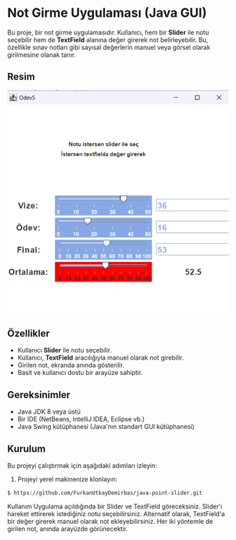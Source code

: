 # Not Girme Uygulaması (Java GUI)

Bu proje, bir not girme uygulamasıdır. Kullanıcı, hem bir **Slider** ile notu seçebilir hem de **TextField** alanına değer girerek not belirleyebilir. Bu, özellikle sınav notları gibi sayısal değerlerin manuel veya görsel olarak girilmesine olanak tanır.


## Resim
![1](https://github.com/FurkanUtkayDemirbas/java-point-slider/blob/main/1.png)


## Özellikler

- Kullanıcı **Slider** ile notu seçebilir.
- Kullanıcı, **TextField** aracılığıyla manuel olarak not girebilir.
- Girilen not, ekranda anında gösterilir.
- Basit ve kullanıcı dostu bir arayüze sahiptir.

## Gereksinimler

- Java JDK 8 veya üstü
- Bir IDE (NetBeans, IntelliJ IDEA, Eclipse vb.)
- Java Swing kütüphanesi (Java'nın standart GUI kütüphanesi)

## Kurulum

Bu projeyi çalıştırmak için aşağıdaki adımları izleyin:

1. Projeyi yerel makinenize klonlayın:

```bash
$ https://github.com/FurkanUtkayDemirbas/java-point-slider.git

```

Kullanım
Uygulama açıldığında bir Slider ve TextField göreceksiniz.
Slider'ı hareket ettirerek istediğiniz notu seçebilirsiniz.
Alternatif olarak, TextField'a bir değer girerek manuel olarak not ekleyebilirsiniz.
Her iki yöntemle de girilen not, anında arayüzde görünecektir.














